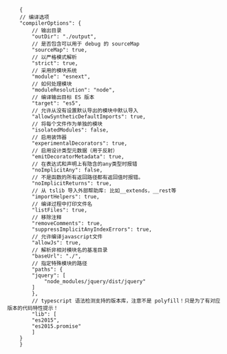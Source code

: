         {
        // 编译选项
        "compilerOptions": {
            // 输出目录
            "outDir": "./output",
            // 是否包含可以用于 debug 的 sourceMap
            "sourceMap": true,
            // 以严格模式解析
            "strict": true,
            // 采用的模块系统
            "module": "esnext",
            // 如何处理模块
            "moduleResolution": "node",
            // 编译输出目标 ES 版本
            "target": "es5",
            // 允许从没有设置默认导出的模块中默认导入
            "allowSyntheticDefaultImports": true,
            // 将每个文件作为单独的模块
            "isolatedModules": false,
            // 启用装饰器
            "experimentalDecorators": true,
            // 启用设计类型元数据（用于反射）
            "emitDecoratorMetadata": true,
            // 在表达式和声明上有隐含的any类型时报错
            "noImplicitAny": false,
            // 不是函数的所有返回路径都有返回值时报错。
            "noImplicitReturns": true,
            // 从 tslib 导入外部帮助库: 比如__extends，__rest等
            "importHelpers": true,
            // 编译过程中打印文件名
            "listFiles": true,
            // 移除注释
            "removeComments": true,
            "suppressImplicitAnyIndexErrors": true,
            // 允许编译javascript文件
            "allowJs": true,
            // 解析非相对模块名的基准目录
            "baseUrl": "./",
            // 指定特殊模块的路径
            "paths": {
            "jquery": [
                "node_modules/jquery/dist/jquery"
            ]
            },
            // typescript 语法检测支持的版本库，注意不是 polyfill！只是为了有对应版本的代码特性提示！
            "lib": [
            "es2015",
            "es2015.promise"
            ]
        }
        }
